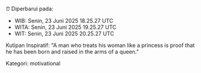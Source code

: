 ⏰ Diperbarui pada:
- WIB: Senin, 23 Juni 2025 18.25.27 UTC
- WITA: Senin, 23 Juni 2025 19.25.27 UTC
- WIT: Senin, 23 Juni 2025 20.25.27 UTC

Kutipan Inspiratif:
"A man who treats his woman like a princess is proof that he has been born and raised in the arms of a queen."


Kategori: motivational

